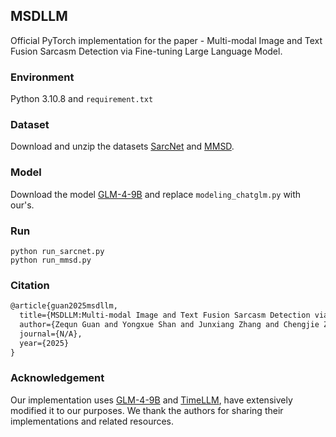 ## MSDLLM
Official PyTorch implementation for the paper - Multi-modal Image and Text Fusion Sarcasm Detection via Fine-tuning Large Language Model.
### Environment
Python 3.10.8 and `requirement.txt`
### Dataset
Download and unzip the datasets [SarcNet](https://github.com/yuetanbupt/SarcNet) and [MMSD](https://github.com/joeying1019/mmsd2.0).
### Model
Download the model [GLM-4-9B](https://github.com/THUDM/GLM-4) and replace `modeling_chatglm.py` with our's.
### Run
```
python run_sarcnet.py
python run_mmsd.py
```
### Citation
```tex
@article{guan2025msdllm,
  title={MSDLLM:Multi-modal Image and Text Fusion Sarcasm Detection via Fine-tuning Large Language Model},
  author={Zequn Guan and Yongxue Shan and Junxiang Zhang and Chengjie Zhou and Yunjiong Liu and Chao Che},
  journal={N/A},
  year={2025}
}
```
### Acknowledgement
Our implementation uses [GLM-4-9B](https://github.com/THUDM/GLM-4) and [TimeLLM](https://github.com/KimMeen/Time-LLM), have extensively modified it to our purposes. We thank the authors for sharing their implementations and related resources.
